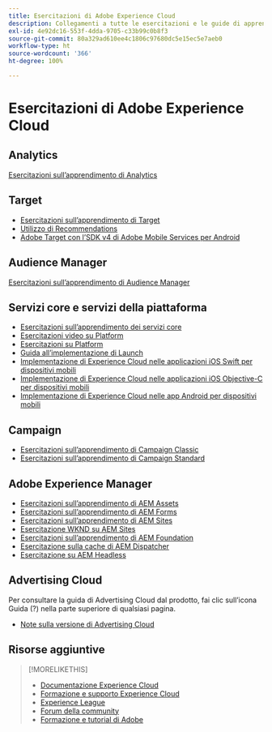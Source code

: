 ```yaml
---
title: Esercitazioni di Adobe Experience Cloud
description: Collegamenti a tutte le esercitazioni e le guide di apprendimento di Experience Cloud
exl-id: 4e92dc16-553f-4dda-9705-c33b99c0b8f3
source-git-commit: 80a329ad610ee4c1806c97680dc5e15ec5e7aeb0
workflow-type: ht
source-wordcount: '366'
ht-degree: 100%

---
```


# Esercitazioni di Adobe Experience Cloud

## Analytics

[Esercitazioni sull’apprendimento di Analytics](https://experienceleague.adobe.com/docs/analytics-learn/tutorials/overview.html?lang=it)

## Target

* [Esercitazioni sull’apprendimento di Target](https://experienceleague.adobe.com/docs/target-learn/tutorials/overview.html?lang=it)
* [Utilizzo di Recommendations](https://experienceleague.adobe.com/docs/target-learn/tutorials/recommendations/use-recommendations-offers.html?lang=it)
* [Adobe Target con l’SDK v4 di Adobe Mobile Services per Android](https://experienceleague.adobe.com/docs/target-learn/tutorials/mobile/overview.html?lang=it)

## Audience Manager

[Esercitazioni sull’apprendimento di Audience Manager](https://experienceleague.adobe.com/docs/audience-manager-learn/tutorials/overview.html?lang=it)

## Servizi core e servizi della piattaforma

* [Esercitazioni sull’apprendimento dei servizi core](https://experienceleague.adobe.com/docs/core-services-learn/tutorials/overview.html?lang=it)
* [Esercitazioni video su Platform](https://experienceleague.adobe.com/docs/platform-learn/tutorials/overview.html?lang=it)
* [Esercitazioni su Platform](https://experienceleague.adobe.com/docs/experience-platform/tutorials/home.html?lang=it)
* [Guida all’implementazione di Launch](https://experienceleague.adobe.com/docs/core-services-learn/implementing-in-websites-with-launch/index.html?lang=it)
* [Implementazione di Experience Cloud nelle applicazioni iOS Swift per dispositivi mobili](https://experienceleague.adobe.com/docs/core-services-learn/implementing-in-mobile-ios-swift-apps-with-launch/index.html?lang=it)
* [Implementazione di Experience Cloud nelle applicazioni iOS Objective-C per dispositivi mobili](https://experienceleague.adobe.com/docs/core-services-learn/implementing-in-mobile-ios-objective-c-apps-with-launch/index.html?lang=it)
* [Implementazione di Experience Cloud nelle app Android per dispositivi mobili](https://experienceleague.adobe.com/docs/core-services-learn/implementing-in-mobile-android-apps-with-launch/index.html?lang=it)

## Campaign

* [Esercitazioni sull’apprendimento di Campaign Classic](https://experienceleague.adobe.com/docs/campaign-classic-learn/tutorials/overview.html?lang=it)
* [Esercitazioni sull’apprendimento di Campaign Standard](https://experienceleague.adobe.com/docs/campaign-standard-learn/tutorials/overview.html?lang=it)

## Adobe Experience Manager

* [Esercitazioni sull’apprendimento di AEM Assets](https://experienceleague.adobe.com/docs/experience-manager-learn/assets/overview.html?lang=it)
* [Esercitazioni sull’apprendimento di AEM Forms](https://experienceleague.adobe.com/docs/experience-manager-learn/forms/overview.html?lang=it)
* [Esercitazioni sull’apprendimento di AEM Sites](https://experienceleague.adobe.com/docs/experience-manager-learn/sites/overview.html?lang=it)
* [Esercitazione WKND su AEM Sites](https://experienceleague.adobe.com/docs/experience-manager-learn/getting-started-wknd-tutorial-develop/overview.html?lang=it)
* [Esercitazioni sull’apprendimento di AEM Foundation](https://experienceleague.adobe.com/docs/experience-manager-learn/assets/overview.html?lang=it)
* [Esercitazione sulla cache di AEM Dispatcher](https://experienceleague.adobe.com/docs/experience-manager-learn/dispatcher-tutorial/overview.html?lang=it)
* [Esercitazione su AEM Headless](https://experienceleague.adobe.com/docs/experience-manager-learn/getting-started-with-aem-headless/overview.html?lang=it)

## Advertising Cloud

Per consultare la guida di Advertising Cloud dal prodotto, fai clic sull’icona Guida (?) nella parte superiore di qualsiasi pagina.

* [Note sulla versione di Advertising Cloud](https://experienceleague.adobe.com/docs/release-notes/experience-cloud/current.html?lang=it)

## Risorse aggiuntive

>[!MORELIKETHIS]
>
>* [Documentazione Experience Cloud](https://experienceleague.adobe.com/docs/experience-cloud/user-guides/home.html?lang=it)
>* [Formazione e supporto Experience Cloud](https://experienceleague.adobe.com/docs/?lang=it)
>* [Experience League](https://experienceleague.adobe.com/?lang=it)
>* [Forum della community](https://forums.adobe.com/community/experience-cloud/)
>* [Formazione e tutorial di Adobe](https://helpx.adobe.com/it/learning.html?promoid=KAUDK)

